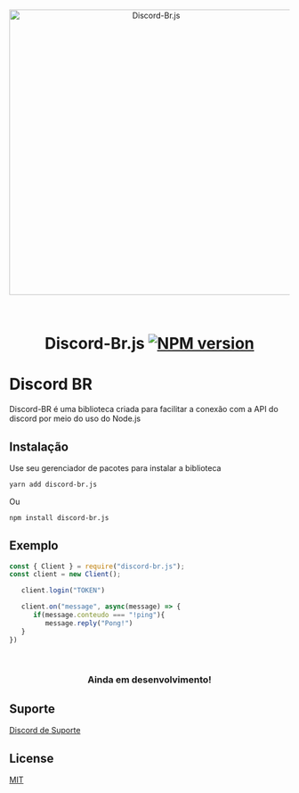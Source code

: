 <div align="center">
   <br />
   <p>
   <img src="https://media.discordapp.net/attachments/810855209193701489/813364137513320508/dbr_512.png?width=498&height=498" alt="Discord-Br.js" width="512">
   </p>
   <br />
   <p style="font-size=20px">
   <h1>

   Discord-Br.js [![NPM version](https://img.shields.io/npm/v/discord-br.js.svg?style=flat-square)](https://npmjs.com/package/discord-br.js)
   =============
   </h1>
   </p>
</div>

# Discord BR

Discord-BR é uma biblioteca criada para facilitar a conexão com a API do discord por meio do uso do Node.js

## Instalação

Use seu gerenciador de pacotes para instalar a biblioteca 

```bash
yarn add discord-br.js 
```
Ou

```bash
npm install discord-br.js 
```

## Exemplo

```javascript
const { Client } = require("discord-br.js");
const client = new Client();

   client.login("TOKEN")

   client.on("message", async(message) => {
      if(message.conteudo === "!ping"){
         message.reply("Pong!")
   }
})
```

<div align="center">
   <br />
   <p style="font-size=10px">
   <h3>Ainda em desenvolvimento!</h3>
   </p>
</div>

## Suporte

[Discord de Suporte](https://discord.gg/MNBCzxaFsY)

## License

[MIT](https://choosealicense.com/licenses/mit/)
